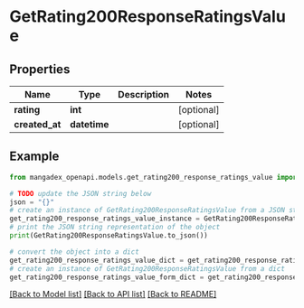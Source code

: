 # GetRating200ResponseRatingsValue


## Properties

Name | Type | Description | Notes
------------ | ------------- | ------------- | -------------
**rating** | **int** |  | [optional] 
**created_at** | **datetime** |  | [optional] 

## Example

```python
from mangadex_openapi.models.get_rating200_response_ratings_value import GetRating200ResponseRatingsValue

# TODO update the JSON string below
json = "{}"
# create an instance of GetRating200ResponseRatingsValue from a JSON string
get_rating200_response_ratings_value_instance = GetRating200ResponseRatingsValue.from_json(json)
# print the JSON string representation of the object
print(GetRating200ResponseRatingsValue.to_json())

# convert the object into a dict
get_rating200_response_ratings_value_dict = get_rating200_response_ratings_value_instance.to_dict()
# create an instance of GetRating200ResponseRatingsValue from a dict
get_rating200_response_ratings_value_form_dict = get_rating200_response_ratings_value.from_dict(get_rating200_response_ratings_value_dict)
```
[[Back to Model list]](../README.md#documentation-for-models) [[Back to API list]](../README.md#documentation-for-api-endpoints) [[Back to README]](../README.md)


